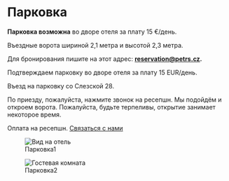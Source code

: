 # **Парковка**

**Парковка возможна** во дворе отеля за плату 15 €/день.

Въездные ворота шириной 2,1 метра и высотой 2,3 метра.

Для бронирования пишите на этот адрес: **reservation@petrs.cz.**

Подтверждаем парковку во дворе отеля за плату 15 EUR/день.

Въезд на парковку со Слезской 28.

По приезду, пожалуйста, нажмите звонок на ресепшн. Мы подойдём и откроем ворота. Пожалуйста, будьте терпеливы, открытие занимает некоторое время.

Оплата на ресепшн. [Связаться с нами](contact.md)

<div class="gallery">

<figure>
  <img src="https://placehold.co/400" alt="Вид на отель">
  <figcaption>Парковка1</figcaption>
</figure>

<figure>
  <img src="https://placehold.co/400" alt="Гостевая комната">
  <figcaption>Парковка2</figcaption>
</figure>

</div>
